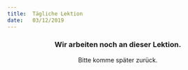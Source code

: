 ```yaml
---
title:  Tägliche Lektion
date:   03/12/2019
---
```


### <center>Wir arbeiten noch an dieser Lektion.</center>
<center>Bitte komme später zurück.</center>